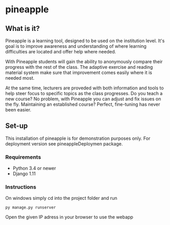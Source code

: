 # pineapple

## What is it?
Pineapple is a learning tool, designed to be used on the institution level. It's goal is to improve
awareness and understanding of where learning difficulties are located and offer help where needed.

With Pineapple students will gain the ability to anonymously compare their progress with the rest of
the class. The adaptive exercise and reading material system make sure that improvement comes easily
where it is needed most.

At the same time, lecturers are proveded with both information and tools to help steer focus to specific
topics as the class progresses. Do you teach a new course? No problem, with Pineapple you can adjust and
fix issues on the fly. Maintaining an established course? Perfect, fine-tuning has never been easier.

## Set-up
This installation of pineapple is for demonstration purposes only. For deployment version see pineappleDeploymen package. 

### Requirements
* Python 3.4 or newer
* Django 1.11

### Instructions
On windows simply cd into the project folder and run
```
py manage.py runserver
```
Open the given IP adress in your browser to use the webapp

